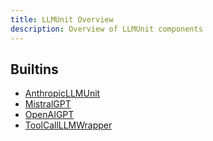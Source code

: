 ```yaml
---
title: LLMUnit Overview
description: Overview of LLMUnit components
---
```


## Builtins
* [AnthropicLLMUnit](/docs/components/llmunit/anthropicllmunit/)
* [MistralGPT](/docs/components/llmunit/mistralgpt/)
* [OpenAIGPT](/docs/components/llmunit/openaigpt/)
* [ToolCallLLMWrapper](/docs/components/llmunit/toolcallllmwrapper/)